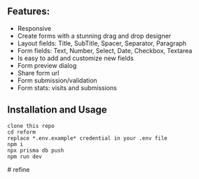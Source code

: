 

## Features:

- Responsive
- Create forms with a stunning drag and drop designer
- Layout fields: Title, SubTitle, Spacer, Separator, Paragraph
- Form fields: Text, Number, Select, Date, Checkbox, Textarea
- Is easy to add and customize new fields
- Form preview dialog
- Share form url
- Form submission/validation
- Form stats: visits and submissions

## Installation and Usage

```
clone this repo
cd reform
replace *.env.example* credential in your .env file
npm i
npx prisma db push
npm run dev
```

#   r e f i n e 
 
 
